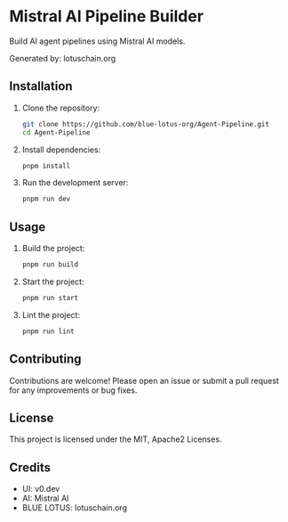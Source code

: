 # Mistral AI Pipeline Builder

Build AI agent pipelines using Mistral AI models.

Generated by: lotuschain.org

## Installation

1. Clone the repository:
   ```bash
   git clone https://github.com/blue-lotus-org/Agent-Pipeline.git
   cd Agent-Pipeline
   ```

2. Install dependencies:
   ```bash
   pnpm install
   ```

3. Run the development server:
   ```bash
   pnpm run dev
   ```

## Usage

1. Build the project:
   ```bash
   pnpm run build
   ```

2. Start the project:
   ```bash
   pnpm run start
   ```

3. Lint the project:
   ```bash
   pnpm run lint
   ```

## Contributing

Contributions are welcome! Please open an issue or submit a pull request for any improvements or bug fixes.

## License

This project is licensed under the MIT, Apache2 Licenses.

## Credits
- UI: v0.dev
- AI: Mistral AI
- BLUE LOTUS: lotuschain.org

